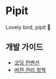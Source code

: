 # Pipit
Lovely bird, pipit 🐣

## 개발 가이드
- [코딩 컨벤션](doc/CONVENTION.md)
- [버젼 관리 정책](doc/VCS-POLICY.md)
